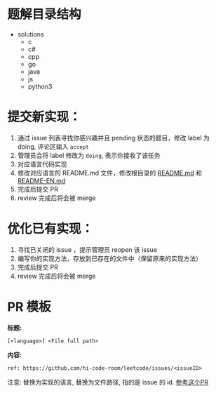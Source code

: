 # 题解目录结构
- solutions
    - c
    - c#
    - cpp
    - go
    - java
    - js
    - python3

# 提交新实现：

1. 通过 issue 列表寻找你感兴趣并且 pending 状态的题目，修改 label 为 doing, 评论区输入 `accept`
1. 管理员会将 label 修改为 `doing`, 表示你接收了该任务
1. 对应语言代码实现
1. 修改对应语言的 README.md 文件，修改根目录的 [README.md](../../README.md) 和 [README-EN.md](../../README-EN.md)
1. 完成后提交 PR 
1. review 完成后将会被 merge

# 优化已有实现：

1. 寻找已关闭的 issue ，提示管理员 reopen 该 issue
2. 编写你的实现方法，存放到已存在的文件中（保留原来的实现方法）
3. 完成后提交 PR 
4. review 完成后将会被 merge

# PR 模板

**标题:**
```
[<language>] <File full path>
```
**内容:** 
```
ref: https://github.com/hi-code-room/leetcode/issues/<issueID>
```

注意:  <language> 替换为实现的语言, <File full path> 替换为文件路径, <issueID> 指的是 issue 的 id. [参考这个PR](https://github.com/hi-code-room/leetcode/pull/4459)
